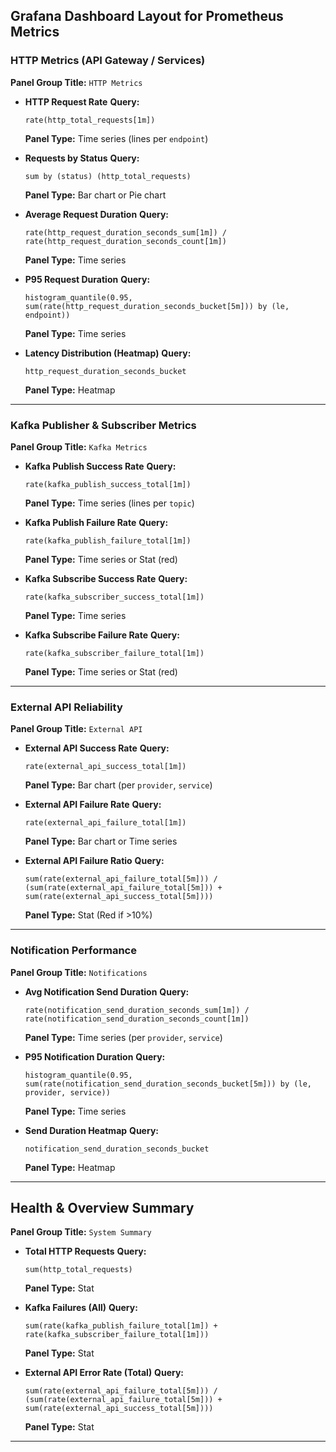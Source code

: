 ## Grafana Dashboard Layout for Prometheus Metrics

### HTTP Metrics (API Gateway / Services)

**Panel Group Title:** `HTTP Metrics`

- **HTTP Request Rate**
  **Query:**

  ```promql
  rate(http_total_requests[1m])
  ```

  **Panel Type:** Time series (lines per `endpoint`)

- **Requests by Status**
  **Query:**

  ```promql
  sum by (status) (http_total_requests)
  ```

  **Panel Type:** Bar chart or Pie chart

- **Average Request Duration**
  **Query:**

  ```promql
  rate(http_request_duration_seconds_sum[1m]) / rate(http_request_duration_seconds_count[1m])
  ```

  **Panel Type:** Time series

- **P95 Request Duration**
  **Query:**

  ```promql
  histogram_quantile(0.95, sum(rate(http_request_duration_seconds_bucket[5m])) by (le, endpoint))
  ```

  **Panel Type:** Time series

- **Latency Distribution (Heatmap)**
  **Query:**

  ```promql
  http_request_duration_seconds_bucket
  ```

  **Panel Type:** Heatmap

---

### Kafka Publisher & Subscriber Metrics

**Panel Group Title:** `Kafka Metrics`

- **Kafka Publish Success Rate**
  **Query:**

  ```promql
  rate(kafka_publish_success_total[1m])
  ```

  **Panel Type:** Time series (lines per `topic`)

- **Kafka Publish Failure Rate**
  **Query:**

  ```promql
  rate(kafka_publish_failure_total[1m])
  ```

  **Panel Type:** Time series or Stat (red)

- **Kafka Subscribe Success Rate**
  **Query:**

  ```promql
  rate(kafka_subscriber_success_total[1m])
  ```

  **Panel Type:** Time series

- **Kafka Subscribe Failure Rate**
  **Query:**

  ```promql
  rate(kafka_subscriber_failure_total[1m])
  ```

  **Panel Type:** Time series or Stat (red)

---

### External API Reliability

**Panel Group Title:** `External API`

- **External API Success Rate**
  **Query:**

  ```promql
  rate(external_api_success_total[1m])
  ```

  **Panel Type:** Bar chart (per `provider`, `service`)

- **External API Failure Rate**
  **Query:**

  ```promql
  rate(external_api_failure_total[1m])
  ```

  **Panel Type:** Bar chart or Time series

- **External API Failure Ratio**
  **Query:**

  ```promql
  sum(rate(external_api_failure_total[5m])) / (sum(rate(external_api_failure_total[5m])) + sum(rate(external_api_success_total[5m])))
  ```

  **Panel Type:** Stat (Red if >10%)

---

### Notification Performance

**Panel Group Title:** `Notifications`

- **Avg Notification Send Duration**
  **Query:**

  ```promql
  rate(notification_send_duration_seconds_sum[1m]) / rate(notification_send_duration_seconds_count[1m])
  ```

  **Panel Type:** Time series (per `provider`, `service`)

- **P95 Notification Duration**
  **Query:**

  ```promql
  histogram_quantile(0.95, sum(rate(notification_send_duration_seconds_bucket[5m])) by (le, provider, service))
  ```

  **Panel Type:** Time series

- **Send Duration Heatmap**
  **Query:**

  ```promql
  notification_send_duration_seconds_bucket
  ```

  **Panel Type:** Heatmap

---

## Health & Overview Summary

**Panel Group Title:** `System Summary`

- **Total HTTP Requests**
  **Query:**

  ```promql
  sum(http_total_requests)
  ```

  **Panel Type:** Stat

- **Kafka Failures (All)**
  **Query:**

  ```promql
  sum(rate(kafka_publish_failure_total[1m]) + rate(kafka_subscriber_failure_total[1m]))
  ```

  **Panel Type:** Stat

- **External API Error Rate (Total)**
  **Query:**

  ```promql
  sum(rate(external_api_failure_total[5m])) / (sum(rate(external_api_failure_total[5m])) + sum(rate(external_api_success_total[5m])))
  ```

  **Panel Type:** Stat

---
